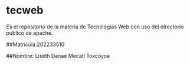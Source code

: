 # tecweb
Es el repositorio de la materia de Tecnologias Web con uso del directorio publico de apache.

##Matricula:202233510

##Nombre: Liseth Danae Mecatl Toxcoyoa
